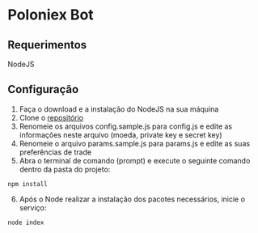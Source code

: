 # Poloniex Bot

## Requerimentos
NodeJS

## Configuração
1. Faça o download e a instalação do NodeJS na sua máquina
2. Clone o [repositório](https://github.com/rafaelcmrj/bot-btc-poloniex)
3. Renomeie os arquivos config.sample.js para config.js e edite as informações neste arquivo (moeda, private key e secret key)
4. Renomeie o arquivo params.sample.js para params.js e edite as suas preferências de trade
5. Abra o terminal de comando (prompt) e execute o seguinte comando dentro da pasta do projeto:
```
npm install
```
6. Após o Node realizar a instalação dos pacotes necessários, inicie o serviço:
```
node index
```
